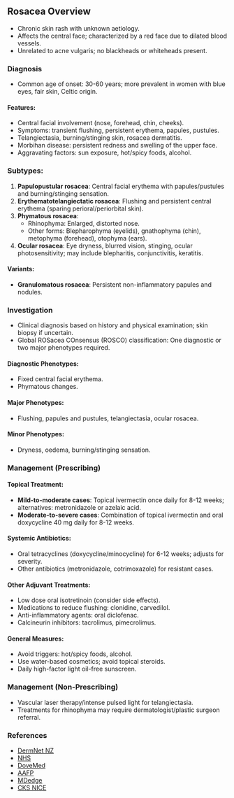 ## Rosacea Overview
- Chronic skin rash with unknown aetiology.
- Affects the central face; characterized by a red face due to dilated blood vessels.
- Unrelated to acne vulgaris; no blackheads or whiteheads present.

### Diagnosis
- Common age of onset: 30-60 years; more prevalent in women with blue eyes, fair skin, Celtic origin.
  
#### Features:
- Central facial involvement (nose, forehead, chin, cheeks).
- Symptoms: transient flushing, persistent erythema, papules, pustules.
- Telangiectasia, burning/stinging skin, rosacea dermatitis.
- Morbihan disease: persistent redness and swelling of the upper face.
- Aggravating factors: sun exposure, hot/spicy foods, alcohol.

### Subtypes:
1. **Papulopustular rosacea**: Central facial erythema with papules/pustules and burning/stinging sensation.
2. **Erythematotelangiectatic rosacea**: Flushing and persistent central erythema (sparing perioral/periorbital skin).
3. **Phymatous rosacea**:
   - Rhinophyma: Enlarged, distorted nose.
   - Other forms: Blepharophyma (eyelids), gnathophyma (chin), metophyma (forehead), otophyma (ears).
4. **Ocular rosacea**: Eye dryness, blurred vision, stinging, ocular photosensitivity; may include blepharitis, conjunctivitis, keratitis.
  
#### Variants:
- **Granulomatous rosacea**: Persistent non-inflammatory papules and nodules.

### Investigation
- Clinical diagnosis based on history and physical examination; skin biopsy if uncertain.
- Global ROSacea COnsensus (ROSCO) classification: One diagnostic or two major phenotypes required.

#### Diagnostic Phenotypes:
- Fixed central facial erythema.
- Phymatous changes.

#### Major Phenotypes:
- Flushing, papules and pustules, telangiectasia, ocular rosacea.

#### Minor Phenotypes:
- Dryness, oedema, burning/stinging sensation.

### Management (Prescribing)
#### Topical Treatment:
- **Mild-to-moderate cases**: Topical ivermectin once daily for 8-12 weeks; alternatives: metronidazole or azelaic acid.
- **Moderate-to-severe cases**: Combination of topical ivermectin and oral doxycycline 40 mg daily for 8-12 weeks.

#### Systemic Antibiotics:
- Oral tetracyclines (doxycycline/minocycline) for 6-12 weeks; adjusts for severity.
- Other antibiotics (metronidazole, cotrimoxazole) for resistant cases.

#### Other Adjuvant Treatments:
- Low dose oral isotretinoin (consider side effects).
- Medications to reduce flushing: clonidine, carvedilol.
- Anti-inflammatory agents: oral diclofenac.
- Calcineurin inhibitors: tacrolimus, pimecrolimus.

#### General Measures:
- Avoid triggers: hot/spicy foods, alcohol.
- Use water-based cosmetics; avoid topical steroids.
- Daily high-factor light oil-free sunscreen.

### Management (Non-Prescribing)
- Vascular laser therapy/intense pulsed light for telangiectasia.
- Treatments for rhinophyma may require dermatologist/plastic surgeon referral.

### References
- [DermNet NZ](https://dermnetnz.org/topics/rosacea/)
- [NHS](https://www.nhs.uk/conditions/rosacea/)
- [DoveMed](https://www.dovemed.com/diseases-conditions/erythematotelangiectatic-rosacea/)
- [AAFP](https://www.aafp.org/afp/2015/0801/p187.html)
- [MDedge](https://www.mdedge.com/dermatology/article/84317/rosacea/great-mimickers-rosacea)
- [CKS NICE](https://cks.nice.org.uk/topics/rosacea/management/rosacea/#:~:text=If%20there%20are%20mild,information%20for%20more%20information)